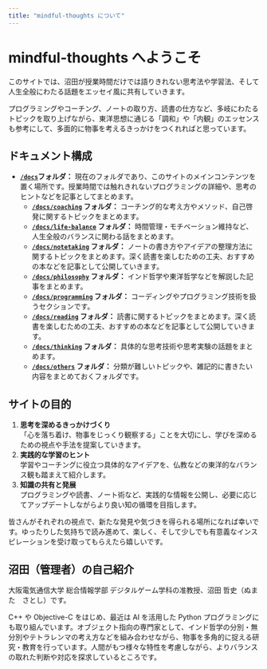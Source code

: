 ```yaml
---
title: "mindful-thoughts について"
---
```


<link rel="stylesheet" type="text/css" href="custom.css">

# mindful-thoughts へようこそ

このサイトでは、沼田が授業時間だけでは語りきれない思考法や学習法、そして人生全般にわたる話題をエッセイ風に共有していきます。

プログラミングやコーチング、ノートの取り方、読書の仕方など、多岐にわたるトピックを取り上げながら、東洋思想に通じる「調和」や「内観」のエッセンスも参考にして、多面的に物事を考えるきっかけをつくれればと思っています。


## ドキュメント構成

- **[`/docs`](index.md)フォルダ：**
  現在のフォルダであり、このサイトのメインコンテンツを置く場所です。授業時間では触れきれないプログラミングの詳細や、思考のヒントなどを記事としてまとめます。
  - **[`/docs/coaching`](coaching/index.md) フォルダ：**
    コーチング的な考え方やメソッド、自己啓発に関するトピックをまとめます。
  - **[`/docs/life-balance`](life-balance/index.md) フォルダ：**
    時間管理・モチベーション維持など、人生全般のバランスに関わる話をまとめます。
  - **[`/docs/notetaking`](notetaking/index.md) フォルダ：**
    ノートの書き方やアイデアの整理方法に関するトピックをまとめます。深く読書を楽しむための工夫、おすすめの本などを記事として公開していきます。
  - **[`/docs/philosophy`](philosophy/index.md) フォルダ：**
    インド哲学や東洋哲学などを解説した記事をまとめます。
  - **[`/docs/programming`](programming/index.md) フォルダ：**
    コーディングやプログラミング技術を扱うセクションです。
  - **[`/docs/reading`](reading/index.md) フォルダ：**
    読書に関するトピックをまとめます。深く読書を楽しむための工夫、おすすめの本などを記事として公開していきます。
  - **[`/docs/thinking`](thinking/index.md) フォルダ：**
    具体的な思考技術や思考実験の話題をまとめます。
  - **[`/docs/others`](others/index.md) フォルダ：**
    分類が難しいトピックや、雑記的に書きたい内容をまとめておくフォルダです。

## サイトの目的
1. **思考を深めるきっかけづくり**  
   「心を落ち着け、物事をじっくり観察する」ことを大切にし、学びを深めるための視点や手法を提案していきます。
2. **実践的な学習のヒント**  
   学習やコーチングに役立つ具体的なアイデアを、仏教などの東洋的なバランス観も踏まえて紹介します。
3. **知識の共有と発展**  
   プログラミングや読書、ノート術など、実践的な情報を公開し、必要に応じてアップデートしながらより良い知の循環を目指します。

皆さんがそれぞれの視点で、新たな発見や気づきを得られる場所になれば幸いです。ゆったりした気持ちで読み進めて、楽しく、そして少しでも有意義なインスピレーションを受け取ってもらえたら嬉しいです。


## 沼田（管理者）の自己紹介

大阪電気通信大学 総合情報学部 デジタルゲーム学科の准教授、沼田 哲史（ぬまた　さとし）です。

C++ や Objective-C をはじめ、最近は AI を活用した Python プログラミングにも取り組んでいます。オブジェクト指向の専門家として、インド哲学の分別・無分別やテトラレンマの考え方などを組み合わせながら、物事を多角的に捉える研究・教育を行っています。人間がもつ様々な特性を考慮しながら、よりバランスの取れた判断や対応を探求しているところです。

